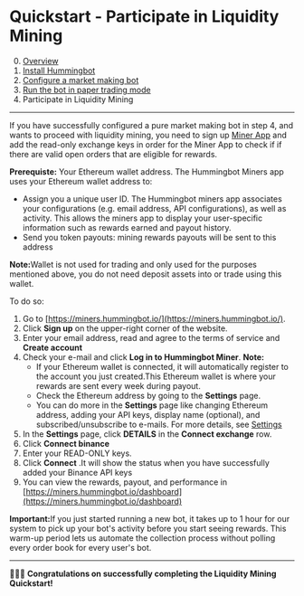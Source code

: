 # Quickstart - Participate in Liquidity Mining

0. [Overview](index.md)
1. [Install Hummingbot](install.md)
2. [Configure a market making bot](configure.md)
3. [Run the bot in paper trading mode](run-bot.md)
4. Participate in Liquidity Mining

---

If you have successfully configured a pure market making bot in step 4, and wants to proceed with liquidity mining, you need to sign up [Miner App](https://miners.hummingbot.io/) and add the read-only exchange keys in order for the Miner App to check if if there are valid open orders that are eligible for rewards.

<b>Prerequiste:</b> Your Ethereum wallet address. The Hummingbot Miners app uses your Ethereum wallet address to:

* Assign you a unique user ID. The Hummingbot miners app associates your configurations (e.g. email address, API configurations), as well as activity. This allows the miners app to display your user-specific information such as rewards earned and payout history.
* Send you token payouts: mining rewards payouts will be sent to this address

<b>Note:</b>Wallet is not used for trading and only used for the purposes mentioned above, you do not need deposit assets into or trade using this wallet.</ul></small>

To do so:

1. Go to [https://miners.hummingbot.io/](https://miners.hummingbot.io/).
2. Click **Sign up** on the upper-right corner of the website.
3. Enter your email address, read and agree to the terms of service and **Create account**
4. Check your e-mail and click **Log in to Hummingbot Miner**. <b>Note:</b> 
    - If your Ethereum wallet is connected, it will automatically register to the account you just created.This Ethereum wallet is where your rewards are sent every week during payout.
    - Check the Ethereum address by going to the **Settings** page.
    - You can do more in the **Settings** page like changing Ethereum address, adding your API keys, display name (optional), and subscribed/unsubscribe to e-mails. For more details, see [Settings](/minerapp/settings.md)
5. In the **Settings** page, click **DETAILS** in the **Connect exchange** row.
6. Click **Connect binance**
7. Enter your READ-ONLY keys.
8. Click **Connect** .It will show the status when you have successfully added your Binance API keys
9. You can view the rewards, payout, and performance in [https://miners.hummingbot.io/dashboard](https://miners.hummingbot.io/dashboard)


<b>Important:</b>If you just started running a new bot, it takes up to 1 hour for our system to pick up your bot's activity before you start seeing rewards. This warm-up period lets us automate the collection process without polling every order book for every user's bot.


---

🎉🎉🎉 **Congratulations on successfully completing the Liquidity Mining Quickstart!**

